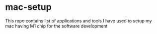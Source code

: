 # mac-setup
This repo contains list of applications and tools I have used to setup my mac having M1 chip for the software development

